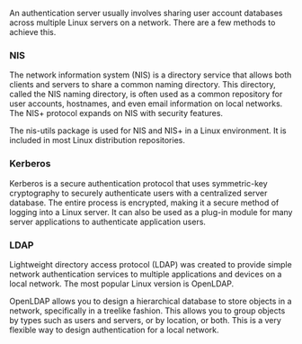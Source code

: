 An authentication server usually involves sharing user account databases across multiple Linux servers on a network. There are a few methods to achieve this.

### NIS
The network information system (NIS) is a directory service that allows both clients and servers to share a common naming directory. This directory, called the NIS naming directory, is often used as a common repository for user accounts, hostnames, and even email information on local networks. The NIS+ protocol expands on NIS with security features.

The nis-utils package is used for NIS and NIS+ in a Linux environment. It is included in most Linux distribution repositories.

### Kerberos
Kerberos is a secure authentication protocol that uses symmetric-key cryptography to securely authenticate users with a centralized server database. The entire process is encrypted, making it a secure method of logging into a Linux server. It can also be used as a plug-in module for many server applications to authenticate application users.

### LDAP
Lightweight directory access protocol (LDAP) was created to provide simple network authentication services to multiple applications and devices on a local network. The most popular Linux version is OpenLDAP.

OpenLDAP allows you to design a hierarchical database to store objects in a network, specifically in a treelike fashion. This allows you to group objects by types such as users and servers, or by location, or both. This is a very flexible way to design authentication for a local network.